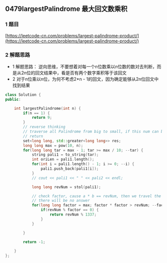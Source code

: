 ## 0479largestPalindrome 最大回文数乘积

### 1 题目
[https://leetcode-cn.com/problems/largest-palindrome-product/](https://leetcode-cn.com/problems/largest-palindrome-product/)

### 2 解题思路
- 1 解题思路： 逆向思维，不要想着对每一个n位数乘以n位数的数对去判断，而是从2n位的回文结果中，看是否有两个数字乘积等于该回文
- 2 对于n位乘以n位，为何不考虑2*n - 1的回文，因为确定能够从2n位回文中找到结果
```cpp
class Solution {
public:

    int largestPalindrome(int n) {
        if(n == 1) {
            return 9;
        }
        // reverse thinking
        // traverse all Palindrome from big to small, if this num can be acuired through 2 nbit num's mul
        // return
        set<long long, std::greater<long long>> res;
        long long max = pow(10, n);
        for(long long tar = max - 1; tar >= max / 10; --tar) {
            string pali1 = to_string(tar);
            int oriLen = pali1.length();
            for(int i = pali1.length() - 1; i >= 0; --i) {
                pali1.push_back(pali1[i]);
            }
            // cout << pali1 << " " << pali2 << endl;

            long long revNum = stol(pali1);

            // check factor, cause a * b == revNum, then we travel the big one such as a, then when a * a < revNum
            // there will be no answer
            for(long long factor = max; factor * factor > revNum; --factor) {
                if(revNum % factor == 0) {
                    return revNum % 1337;
                }
            }

        }
        
        return -1;

    }
};
```